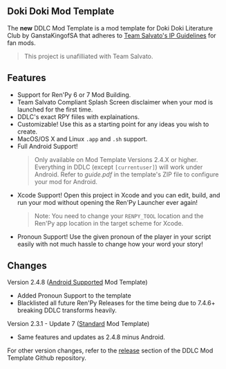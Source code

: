 ## Doki Doki Mod Template

The **new** DDLC Mod Template is a mod template for Doki Doki Literature Club by GanstaKingofSA that adheres to [Team Salvato's IP Guidelines](http://teamsalvato.com/ip-guidelines/) for fan mods.
> This project is unafilliated with Team Salvato.

## Features
- Support for Ren'Py 6 or 7 Mod Building.
- Team Salvato Compliant Splash Screen disclaimer when your mod is launched for the first time.
- DDLC's exact RPY fiiles with explainations.
- Customizable! Use this as a starting point for any ideas you wish to create.
- MacOS/OS X and Linux `.app` and `.sh` support.
- Full Android Support!
  > Only available on Mod Template Versions 2.4.X or higher. Everything in DDLC (except `[currentuser]`) will work under Android. Refer to *guide.pdf* in the template's ZIP file to configure your mod for Android.
- Xcode Support! Open this project in Xcode and you can edit, build, and run your mod without opening the Ren'Py Launcher ever again! 
  > Note: You need to change your `RENPY_TOOL` location and the Ren'Py app location in the target scheme for Xcode.
- Pronoun Support! Use the given pronoun of the player in your script easily with not much hassle to change how your word your story!

## Changes

Version 2.4.8 (<u>Android Supported</u> Mod Template)
- Added Pronoun Support to the template
- Blacklisted all future Ren'Py Releases for the time being due to 7.4.6+ breaking DDLC transforms heavily.

Version 2.3.1 - Update 7 (<u>Standard</u> Mod Template)
- Same features and updates as 2.4.8 minus Android.

For other version changes, refer to the [release](https://github.com/GanstaKingofSA/DDLCModTemplate2.0/releases) section of the DDLC Mod Template Github repository.
